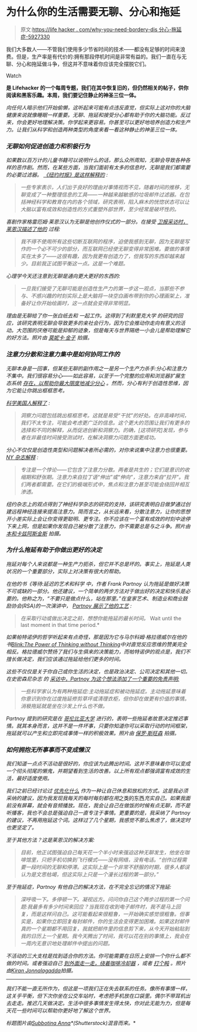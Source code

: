 # 为什么你的生活需要无聊、分心和拖延

> 原文:[https://life hacker . com/why-you-need-bordery-dis 分心-拖延症-5927330](https://lifehacker.com/why-you-need-boredom-distraction-and-procrastination-5927330)

我们大多数人——不管我们使用多少节省时间的技术——都没有足够的时间来浪费。但是，生产率是有代价的:拥有那段停机时间是非常有益的。我们一直在与无聊、分心和拖延做斗争，但这并不意味着你应该完全摆脱它们。

Watch

[](http://lifehacker.com/tag/blast-from-the-past)**是 Lifehacker 的一个每周专题，我们在其中恢复旧的，但仍然相关的帖子，供你阅读和黑客乐趣。本周，我们要记住静止的神圣三位一体。**

*向任何人暗示他们开始偷懒，这听起来可能有点违反直觉，但实际上这对你的大脑健康来说就像睡眠一样重要。无聊、拖延和接受分心都有助于你的大脑功能。反过来，你会更好地理解决策。你学起来更容易。你甚至可以更好地培养创造力和生产力。让我们从科学和创造两种类型的角度来看一看这种静止的神圣三位一体。*

### *无聊如何促进创造力和积极行为*

*如果数以百万计的儿童书籍可以说明什么的话，那么众所周知，无聊会导致各种各样的恶作剧。然而，在某些方面，当我们面前有太多的信息时，无聊是我们都需要的必要过滤器。 [《纽约时报》是这样解释的](http://www.nytimes.com/2008/08/05/health/research/05mind.html) :*

> *一些专家表示，人们出于良好的理由对事情视而不见，随着时间的推移，无聊变成了一种整理信息的工具——一种越来越敏感的垃圾邮件过滤器。在包括神经科学和教育在内的各个领域，研究表明，陷入麻木的恍惚状态可以让大脑以富有成效和创造性的方式重塑外部世界，至少经常是破坏性的。*

*喜剧作家格雷厄姆·莱恩汉认为无聊是他创作仪式的一部分。在接受 [卫报采访时，莱恩汉描述了他的](http://www.guardian.co.uk/media/2012/may/27/graham-linehan-twitter-has-made-me) 过程:*

> *我不得不使用所有这些切断互联网的程序，迫使我感到无聊，因为无聊是写作的一个必不可少的部分，而互联网已经使无聊变得非常困难。要做的事情实在太多了——这很有趣，因为我更有创造力了，但我写的东西却越来越少。目前我正试图平衡这一点。这是一个难题。*

*心理学今天还注意到无聊是通向更大更好的东西的:*

> *一旦我们接受了无聊可能是创造性生产力的第一步这一观点，当那些不参与、不感兴趣的时刻实际上是大脑将一块空白画布带到你的心理画架上，准备好让你开始绘画时，这一点就会变得非常明显。*

*理由是无聊给了你一张白纸去和 一起工作。这得到了利默里克大学 的研究的回应，该研究表明无聊会导致更多的亲社会行为，因为它会推动你走向有意义的活动。大范围的厌倦可能是抑郁的迹象，但是每天与世界隔绝一小会儿是帮助理解它的好方法。*照片由* [*莫妮卡·金子*](http://www.flickr.com/photos/11155422@N00/4232051188/) 拍摄。*

### *注意力分散和注意力集中是如何协同工作的*

*无聊本身是一回事，但某些无聊的副作用之一是另一个生产力杀手:分心和注意力不集中。我们很容易分心——如此容易，以至于一个完整的应用和浏览器扩展生态系统 [存在，以帮助你最大限度地减少分心](https://lifehacker.com/how-to-minimize-on-screen-distractions-and-train-yourse-5903153) 。然而，分心有利于创造性思维，因为它能让你跳出框框思考。*

*[科学美国人解释了](http://www.scientificamerican.com/article.cfm?id=your-best-creative-time-not-when-you-think) :*

> *洞察力问题包括跳出框框思考。这就是易受“干扰”的好处。在非高峰时间，我们不太专注，可能会考虑更广泛的信息。这个更大的范围让我们有更多的选择和不同的解释，从而促进创新和洞察力。的确，[这项研究]发现，参与者在非最佳时间接受测试时，在解决洞察力问题方面更成功。*

*分心不仅仅是创造性类型和问题解决者所必需的，对你来说集中注意力也很重要。 [NY 杂志解释](http://nymag.com/news/features/56793) :*

> *专注是一个悖论——它包含了注意力分散。两者是共生的；它们是意识的收缩期和舒张期。注意力来自拉丁语“伸出”或“伸向”，注意力来自“拉开”。我们两者都需要。在它们的极端形式中，焦点和注意力甚至可能会绕回并相互渗透。*

*纽约杂志上的观点得到了神经科学杂志的研究的支持，该研究表明白日做梦通过创建远程神经连接来提高注意力。简而言之，从长远来看，分散注意力，让你的思想开小差实际上会让你变得更聪明、更专注。你不应该在一个富有成效的时刻中途停下来上网，但是如果你发现自己被分散了注意力，你不需要总是与之斗争。*照片由* [*本和卡兹阿斯金斯*](http://www.flickr.com/photos/teamaskins/431111294/) 拍摄。*

### *为什么拖延有助于你做出更好的决定*

*拖延对每个人来说都是一种生产力扼杀，但它并不总是坏的。事实上，拖延是人类状况的一个重要部分，实际上对决策有很大的帮助。*

*在他的书《等待:延迟的艺术和科学 中，作者 Frank Partnoy 认为拖延是做好决策不可或缺的一部分。他还建议，一个简单的两步方法对于做出好的决定和快乐是必要的。他称之为，“不要只是做点什么，站在那里。”在皇家艺术、制造业和商业鼓励协会(RSA)的一次演讲中， [Partnoy 展示了他的工艺](http://www.thersa.org/events/audio-and-past-events/2012/wait-the-useful-art-of-procrastination) :*

> *在采取行动或做出决定之前，想想你能拖延的最长时间。*   Wait until the last moment in that time period.*

*如果帕特诺伊的哲学听起来有点奇怪，那是因为它与马尔科姆·格拉德威尔在他的书[Blink:The Power of Thinking without Thinking](http://www.amazon.com/Blink-The-Power-Thinking-Without/dp/0316172324?asc_campaign=InlineText&asc_refurl=https://lifehacker.com/why-you-need-boredom-distraction-and-procrastination-5927330&asc_source=&tag=kinjalifehackerlink-20)中对直觉反应思维的赞美完全相反。格拉德威尔赞扬了我们与生俱来的决策能力，而帕特诺伊的观点是，我们不擅长做决定，我们应该通过拖延给他们更多的时间。*

*这些不仅仅是关于你自己或你生活的决定，也是政治决定、公司决定和其他一切。在史密森尼杂志 的 [采访中，Partnoy 为这个想法添加了一个重要的免责声明:](http://www.smithsonianmag.com/science-nature/Why-Procrastination-is-Good-for-You-162358476.html)*

> *一些科学家认为有两种拖延症:主动拖延症和被动拖延症。主动拖延意味着你意识到你在过度拖延修剪草坪或清理衣柜，但你却在做更有价值的事情。消极拖延就是坐在沙发上什么也不做。*

*Partnoy 提到的研究是在 [哥伦比亚大学](http://www.ncbi.nlm.nih.gov/pubmed/15959999) 进行的，表明一些拖延者故意决定推迟事情。就其本身而言，这并不是一件坏事，只要你知道你可以采取行动的时间框架，拖延就可以产生和立即完成事情一样的积极效果。*照片由* [*保罗·斯旺森*](http://www.flickr.com/photos/pswansen/147322966/) 拍摄。*

### *如何拥抱无所事事而不变成懒汉*

*我们知道一点点不活动是很好的，你应该为此腾出时间。这并不意味着你可以变成一个彻头彻尾的懒鬼，并期望看到生活的改善。以上所有观点都强调富有成效的生活，最好适度使用。*

*我们之前已经讨论过 [优先化什么](https://lifehacker.com/in-defense-of-procrastination-when-to-prioritize-doing-5901013) 作为一种让自己休息和放松的方式。这是我必须采纳的建议，因为我发现我每天的每时每刻都在用*之类的东西*充实自己。如果我面前没有屏幕，就会有音频播放。现在，我会让自己在做饭的时候有点无聊，而不是听播客，我也不会总是强迫自己一直专注于事情。更重要的是，我采纳了 Partnoy 的建议，不再用拖延这个词。这样过了几个星期，我感觉不那么焦虑了，做决定时也更坚定了。*

*至于其他方法？这是莱恩汉的解决方案:*

> *目前，他正试图强迫自己每天花一个半小时来强迫这种无聊发生，他坐在咖啡馆里，只把手机切换到飞行模式——没有网络，没有电话。“创作过程需要一段时间的无聊和停滞。这实际上是一个非常不舒服的时期，很多人都误认为是文思枯竭，但这实际上只是一个漫长过程的第一部分。”*

*至于拖延症，Partnoy 有他自己的解决方法，在不完全忘记的情况下拖延:*

> *深呼吸一下。多停顿一下。凝视远方。问问你自己这个两步过程的第一个问题:我最多有多少时间来回应？当我现在收到电子邮件时，我不是马上回复，而是这样问自己。这可能看起来很粗鲁，一开始确实感觉很粗鲁。但事实是，如果你立即回复每封邮件，你的生活会变得更加困难。如果这封邮件真的一个星期都不用回复，我就把邮件里的信息剪下来，从今天开始粘贴到我的日历上一个星期。我今天腾出了时间，我可以花在别的事情上，我会在一周内无意识地处理邮件中提出的问题。*

*不活动的三大支柱是找到适合你的方法。你可能需要在日历上安排一个你什么都不做的时间。或者强迫自己 [到外面走一走，绕着咖啡冷却器](http://lifehacker.com/increase-your-creativity-slack-off-161397) ，或者 [打个盹](https://lifehacker.com/do-mid-afternoon-power-naps-actually-work-5898614) 。*照片由*[*Kiran Jonnalagadda*](http://www.flickr.com/photos/jace/2577217649/)拍摄。*

* * *

*我们不能一直无所作为，但这是一项我们正在失去联系的任务。像所有事情一样，这关乎平衡，但下次你坐在公交车站时，考虑把手机放在口袋里。偶尔不带耳机出去走走。推迟几天做决定。生活中很多事情发生得太快，你对此无能为力，但是每天花一些时间可以帮助你更好地了解这个世界。*

**标题图片由*[*Subbotina Anna*](http://www.shutterstock.com/pic.mhtml?id=74683255)*(Shutterstock)混音而来。**